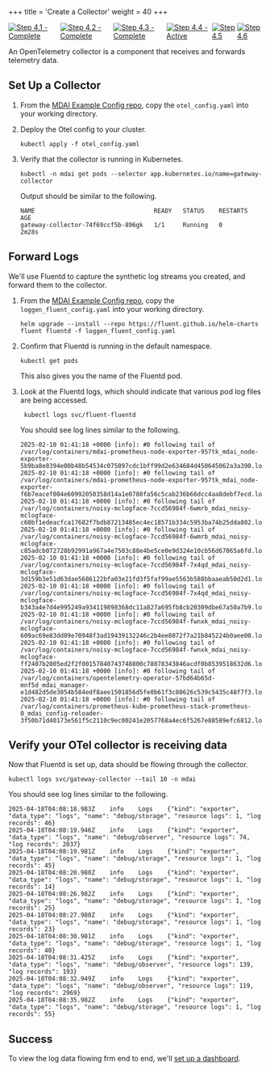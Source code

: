 +++
title = 'Create a Collector'
weight = 40
+++

<div style="align-items: center; display: flex; justify-content: center;">
  <a href="/quickstart">
    <img src="../stepper/4.1.png" alt="Step 4.1 - Complete">
  </a>
  <a href="../install">
    <img src="../stepper/4.2.png" alt="Step 4.2 - Complete">
  </a>
  <a href="../pipelines">
    <img src="../stepper/4.3.png" alt="Step 4.3 - Complete">
  </a>
  <a href="#">
    <img src="../stepper/4.4.png" alt="Step 4.4 - Active">
  </a>
  <a href="../dashboard">
    <img src="../stepper/4.5.png" alt="Step 4.5">
  </a>
  <a href="../filter">
    <img src="../stepper/4.6.png" alt="Step 4.6">
  </a>
</div>

An OpenTelemetry collector is a component that receives and forwards telemetry data.

## Set Up a Collector

1. From the [MDAI Example Config repo](https://github.com/DecisiveAI/configs/blob/main/otel_config.yaml), copy the `otel_config.yaml` into your working directory.


2. Deploy the Otel config to your cluster.

    ```
    kubectl apply -f otel_config.yaml
    ```

3. Verify that the collector is running in Kubernetes.

    ```
    kubectl -n mdai get pods --selector app.kubernetes.io/name=gateway-collector
    ```

    Output should be similar to the following.

    ```
    NAME                                 READY   STATUS    RESTARTS   AGE
    gateway-collector-74f69ccf5b-896gk   1/1     Running   0          2m28s
    ```

## Forward Logs

We'll use Fluentd to capture the synthetic log streams you created, and forward them to the collector.

1. From the [MDAI Example Config repo](https://github.com/DecisiveAI/configs/blob/main/synthetics/loggen_fluent_config.yaml), copy the `loggen_fluent_config.yaml` into your working directory.

    ```
    helm upgrade --install --repo https://fluent.github.io/helm-charts fluent fluentd -f loggen_fluent_config.yaml
    ```

2. Confirm that Fluentd is running in the default namespace.

     ```
     kubectl get pods
     ```

    This also gives you the name of the Fluentd pod.

3. Look at the Fluentd logs, which should indicate that various pod log files are being accessed.

    ```
     kubectl logs svc/fluent-fluentd
    ```

    You should see log lines similar to the following.

    ```
    2025-02-10 01:41:18 +0000 [info]: #0 following tail of /var/log/containers/mdai-prometheus-node-exporter-957tk_mdai_node-exporter-5b9ba8e8394e00b48b54534c075097cdc1bff99d2e634684d450645062a3a390.log
    2025-02-10 01:41:18 +0000 [info]: #0 following tail of /var/log/containers/mdai-prometheus-node-exporter-957tk_mdai_node-exporter-f6b7eacef004e60992050358d14a1e0780fa56c5cab236b66dcc4aa8debf7ecd.log
    2025-02-10 01:41:18 +0000 [info]: #0 following tail of /var/log/containers/noisy-mclogface-7ccd56984f-6wmrb_mdai_noisy-mclogface-c60bf1edeacfca17682f7bdb87213485ec4ec18571b334c5953ba74b25dda802.log
    2025-02-10 01:41:18 +0000 [info]: #0 following tail of /var/log/containers/noisy-mclogface-7ccd56984f-6wmrb_mdai_noisy-mclogface-c85adcb072728b92991a967a4e7503c88e4be5ce0e9d324e10cb56d67065a6fd.log
    2025-02-10 01:41:18 +0000 [info]: #0 following tail of /var/log/containers/noisy-mclogface-7ccd56984f-7x4qd_mdai_noisy-mclogface-3d159b3e51d63dae5686122bfa03e21fd3f5faf99ae5563b588bbaaeab50d2d1.log
    2025-02-10 01:41:18 +0000 [info]: #0 following tail of /var/log/containers/noisy-mclogface-7ccd56984f-7x4qd_mdai_noisy-mclogface-b343a4e7d4e995249a934119898368dc11a827a695fb8cb20309dbe67a50a7b9.log
    2025-02-10 01:41:18 +0000 [info]: #0 following tail of /var/log/containers/noisy-mclogface-7ccd56984f-fwnxk_mdai_noisy-mclogface-609ac69e83dd09e70948f3ad19439132246c2b4ee8072f7a21b845224b0aee00.log
    2025-02-10 01:41:18 +0000 [info]: #0 following tail of /var/log/containers/noisy-mclogface-7ccd56984f-fwnxk_mdai_noisy-mclogface-ff2407b2005ed2f2f00157840743748800c78078343846acdf0b8539518632d6.log
    2025-02-10 01:41:18 +0000 [info]: #0 following tail of /var/log/containers/opentelemetry-operator-57bd64b65d-mnf5d_mdai_manager-e1d482d5de3054b584edf8aee1501856d5fe0b61f3c80626c539c5435c48f7f3.log
    2025-02-10 01:41:18 +0000 [info]: #0 following tail of /var/log/containers/prometheus-kube-prometheus-stack-prometheus-0_mdai_config-reloader-3f50b71d40173e561f5c2110c9ec00241e2057768a4ec6f5267e88589efc6812.log
    ```

## Verify your OTel collector is receiving data

Now that Fluentd is set up, data should be flowing through the collector.

```
kubectl logs svc/gateway-collector --tail 10 -n mdai
```

You should see log lines similar to the following.

```
2025-04-18T04:08:18.983Z	info	Logs	{"kind": "exporter", "data_type": "logs", "name": "debug/storage", "resource logs": 1, "log records": 46}
2025-04-18T04:08:19.946Z	info	Logs	{"kind": "exporter", "data_type": "logs", "name": "debug/observer", "resource logs": 74, "log records": 2037}
2025-04-18T04:08:19.981Z	info	Logs	{"kind": "exporter", "data_type": "logs", "name": "debug/storage", "resource logs": 1, "log records": 45}
2025-04-18T04:08:20.980Z	info	Logs	{"kind": "exporter", "data_type": "logs", "name": "debug/storage", "resource logs": 1, "log records": 14}
2025-04-18T04:08:26.982Z	info	Logs	{"kind": "exporter", "data_type": "logs", "name": "debug/storage", "resource logs": 1, "log records": 25}
2025-04-18T04:08:27.980Z	info	Logs	{"kind": "exporter", "data_type": "logs", "name": "debug/storage", "resource logs": 1, "log records": 23}
2025-04-18T04:08:30.981Z	info	Logs	{"kind": "exporter", "data_type": "logs", "name": "debug/storage", "resource logs": 1, "log records": 40}
2025-04-18T04:08:31.425Z	info	Logs	{"kind": "exporter", "data_type": "logs", "name": "debug/observer", "resource logs": 139, "log records": 193}
2025-04-18T04:08:32.949Z	info	Logs	{"kind": "exporter", "data_type": "logs", "name": "debug/observer", "resource logs": 119, "log records": 2969}
2025-04-18T04:08:35.982Z	info	Logs	{"kind": "exporter", "data_type": "logs", "name": "debug/storage", "resource logs": 1, "log records": 55}
```

## Success

To view the log data flowing frm end to end, we'll [set up a dashboard](dashboard.md).
